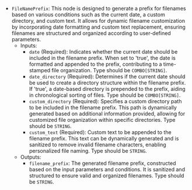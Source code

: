 - `FileNamePrefix`: This node is designed to generate a prefix for filenames based on various conditions such as the current date, a custom directory, and custom text. It allows for dynamic filename customization by incorporating date formatting and custom text replacement, ensuring filenames are structured and organized according to user-defined parameters.
    - Inputs:
        - `date` (Required): Indicates whether the current date should be included in the filename prefix. When set to 'true', the date is formatted and appended to the prefix, contributing to a time-stamped file organization. Type should be `COMBO[STRING]`.
        - `date_directory` (Required): Determines if the current date should be used to create a directory structure within the filename prefix. If 'true', a date-based directory is prepended to the prefix, aiding in chronological sorting of files. Type should be `COMBO[STRING]`.
        - `custom_directory` (Required): Specifies a custom directory path to be included in the filename prefix. This path is dynamically generated based on additional information provided, allowing for customized file organization within specific directories. Type should be `STRING`.
        - `custom_text` (Required): Custom text to be appended to the filename prefix. This text can be dynamically generated and is sanitized to remove invalid filename characters, enabling personalized file naming. Type should be `STRING`.
    - Outputs:
        - `filename_prefix`: The generated filename prefix, constructed based on the input parameters and conditions. It is sanitized and structured to ensure valid and organized filenames. Type should be `STRING`.
